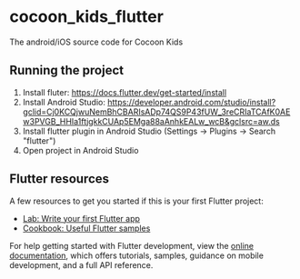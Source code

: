 # cocoon_kids_flutter

The android/iOS source code for Cocoon Kids

## Running the project

1. Install fluter: https://docs.flutter.dev/get-started/install
2. Install Android Studio: https://developer.android.com/studio/install?gclid=Cj0KCQjwuNemBhCBARIsADp74QS9P43fUW_3reCRIaTCAfK0AEw3PVGB_HHIa1ftjgkkCUAp5EMga88aAnhkEALw_wcB&gclsrc=aw.ds
3. Install flutter plugin in Android Studio (Settings -> Plugins -> Search "flutter")
4. Open project in Android Studio

## Flutter resources

A few resources to get you started if this is your first Flutter project:

- [Lab: Write your first Flutter app](https://docs.flutter.dev/get-started/codelab)
- [Cookbook: Useful Flutter samples](https://docs.flutter.dev/cookbook)

For help getting started with Flutter development, view the
[online documentation](https://docs.flutter.dev/), which offers tutorials,
samples, guidance on mobile development, and a full API reference.

